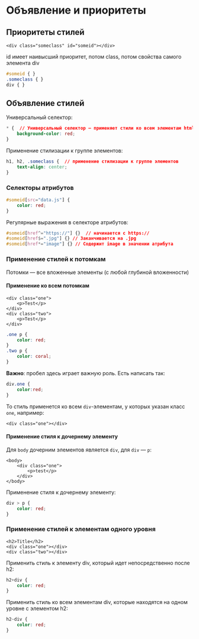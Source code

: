 # Объявление и приоритеты

## Приоритеты стилей

```markup
<div class="someclass" id="someid"></div>
```

id имеет наивысший приоритет, потом class, потом свойства самого элемента div

```css
#someid { }
.someclass { }
div { }
```

## Объявление стилей

Универсальный селектор:

```css
* {  // Универсальный селектор — применяет стили ко всем элементам html-документа
    background-color: red;
}
```

Применение стилизации к группе элементов:

```css
h1, h2, .someclass {  // применение стилизации к группе элементов
    text-align: center;
}
```

### Селекторы атрибутов

```css
#someid[src="data.js"] {
    color: red;
}
```

Регулярные выражения в селекторе атрибутов:

```css
#someid[href^="https://"] {}  // начинается с https://
#someid[href$=".jpg"] {} // Заканчивается на .jpg
#someid[href*="image"] {} // Содержит image в значении атрибута
```

### Применение стилей к потомкам

Потомки — все вложенные элементы (с любой глубиной вложенности)

#### Применение ко всем потомкам

```markup
<div class="one">
    <p>Test</p>
</div>
<div class="two">
    <p>Test</p>
</div>
```

```css
.one p {
    color: red;
}
.two p {
    color: coral;
}
```

**Важно**: пробел здесь играет важную роль. Есть написать так:

```css
div.one {
    color:red;
}
```

То стиль применется ко всем `div`-элементам, у которых указан класс `one`, например:

```markup
<div class="one"></div>
```

#### Применение стиля к дочернему элементу

Для `body` дочерним элементов является `div`, для `div` — `p`:

```markup
<body>
    <div class="one">
        <p>test</p>
    </div>
</body>
```

Применение стиля к дочернему элементу:

```css
div > p {
    color: red;
}
```

### Применение стилей к элементам одного уровня

```markup
<h2>Title</h2>
<div class="one"></div>
<div class="two"></div>
```

Применить стиль к элементу div, который идет непосредственно после h2:

```css
h2+div {
    color: red;
}
```

Применить стиль ко всем элементам div, которые находятся на одном уровне с элементом h2:

```css
h2~div {
    color: red;
}
```
